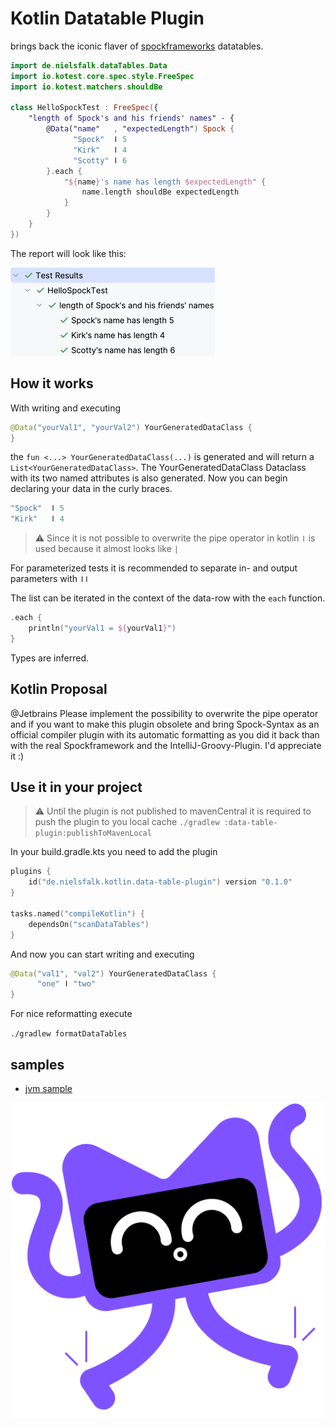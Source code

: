 # Kotlin Datatable Plugin

brings back the iconic flaver of [spockframeworks](https://spockframework.org/) datatables. 

```kotlin
import de.nielsfalk.dataTables.Data
import io.kotest.core.spec.style.FreeSpec
import io.kotest.matchers.shouldBe

class HelloSpockTest : FreeSpec({
    "length of Spock's and his friends' names" - {
        @Data("name"   , "expectedLength") Spock {
              "Spock"  ǀ 5
              "Kirk"   ǀ 4
              "Scotty" ǀ 6
        }.each {
            "${name}'s name has length $expectedLength" {
                name.length shouldBe expectedLength
            }
        }
    }
})
```

The report will look like this:

![HelloSpockTestResults.png](HelloSpockTestResults.png)

## How it works

With writing and executing 
```kotlin
@Data("yourVal1", "yourVal2") YourGeneratedDataClass {
}
```
the ```fun <...> YourGeneratedDataClass(...)``` is generated and will return a ```List<YourGeneratedDataClass>```. The YourGeneratedDataClass Dataclass with its two named attributes is also generated. Now you can begin declaring your data in the curly braces.
```kotlin
"Spock"  ǀ 5
"Kirk"   ǀ 4
```
> ⚠️ Since it is not possible to overwrite the pipe operator in kotlin ```ǀ``` is used because it almost looks like ```|```

For parameterized tests it is recommended to separate in- and output parameters with ```ǀǀ```

The list can be iterated in the context of the data-row with the ```each``` function.
```kotlin
.each {
    println("yourVal1 = ${yourVal1}")
}
```
Types are inferred.

## Kotlin Proposal

@Jetbrains Please implement the possibility to overwrite the pipe operator and if you want to make this plugin obsolete and bring Spock-Syntax as an official compiler plugin with its automatic formatting as you did it back than with the real Spockframework and the IntelliJ-Groovy-Plugin. I'd appreciate it :)

## Use it in your project

> ⚠️ Until the plugin is not published to mavenCentral it is required to push the plugin to you local cache 
`./gradlew :data-table-plugin:publishToMavenLocal`

In your build.gradle.kts you need to add the plugin
```kotlin
plugins {
    id("de.nielsfalk.kotlin.data-table-plugin") version "0.1.0"
}

tasks.named("compileKotlin") {
    dependsOn("scanDataTables")
}
```
And now you can start writing and executing
```kotlin
@Data("val1", "val2") YourGeneratedDataClass {
      "one" ǀ "two"
}
```
For nice reformatting execute

`./gradlew formatDataTables`

## samples

 - [jvm sample](samples/data-table-sample-jvm/README.md)

![kodee-electrified.png](kodee-electrified.png)